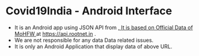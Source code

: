 # Covid19India - Android Interface

* It is an Android app using JSON API from <a href="https://api.rootnet.in/covid19-in/stats/latest">, It is based on Official Data of MoHFW </a> at https://api.rootnet.in .
* We are not responsible for any data Data related issues.
* It is only an Android Application that display data of above URL.

